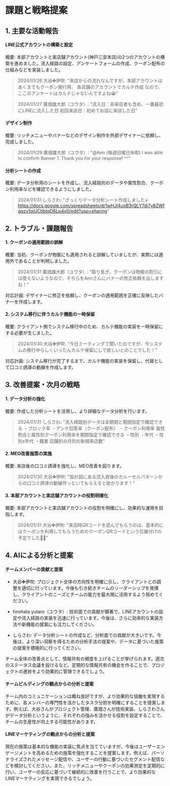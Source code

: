# 課題と戦略提案
## 1. 主要な活動報告

#### LINE公式アカウントの構築と設定

概要: 本部アカウントと実店舗アカウント(神戸三宮本店)の2つのアカウントの構築を進めました。流入経路の設定、アンケートフォームの作成、クーポン配布の仕組みなどを実装しました。

> 2024/01/26 大谷✤伊吹: "来店からの流れなんですが、本部アカウントはあくまでもクーポン発行用、 各店舗のアカウントでカルテ作成 なので、ここのアンケートはカルテじゃないんですよね😭"

> 2024/01/27 廣畑雄大郎（ユウタ）: "流入日：非来店者も含め、一番最初にLINEに流入した日 初回来店日：初めてお店に来店した日"

#### デザイン制作

概要: リッチメニューやバナーなどのデザイン制作を外部デザイナーに依頼し、完成しました。

> 2024/01/29 廣畑雄大郎（ユウタ）: "@Ann (毎週日曜日休暇) I was able to confirm Banner 1. Thank you for your response! ^^"

#### 分析シートの作成

概要: データ分析用のシートを作成し、流入経路別のデータや属性割合、クーポン利用率などを確認できるようにしました。

> 2024/01/31 しらさわ: "ざっくりデータ分析シート作成しました↓ https://docs.google.com/spreadsheets/d/1wHJl4uoB3rQLY7di7y8ZWfqgzv1qiUCtibtqD6Lp4x0/edit?usp=sharing"

## 2. トラブル・課題報告

#### 1. クーポンの適用範囲の誤解

概要: 当初、クーポンが物販にも適用されると誤解していましたが、実際には適用外であることが判明しました。

> 2024/01/31 廣畑雄大郎（ユウタ）: "取り急ぎ、クーポンは物販の割引には使えないようなので、そちらをAnnさんにバナーの修正依頼を出しますね！"

対応計画: デザイナーに修正を依頼し、クーポンの適用範囲を正確に反映したバナーを作成します。

#### 2. システム移行に伴うカルテ機能の一時保留

概要: クライアント側でシステム移行中のため、カルテ機能の実装を一時保留にする必要が生じました。

> 2024/01/30 大谷✤伊吹: "今日ミーティングで聞いたのですが、今システムの移行中らしくいったんカルテ保留にして欲しいとのことでした！"

対応計画: システム移行が完了するまで、カルテ機能の実装を保留し、代替として口コミ誘導の動線を作成します。

## 3. 改善提案・次月の戦略

#### 1. データ分析の強化

概要: 作成した分析シートを活用し、より詳細なデータ分析を行います。

> 2024/01/31 しらさわ: "流入経路別データは全期間と期間指定で確認できる ・ブロック率 ・アンケ回答率（クーポン配布） ・クーポン利用率 属性割合と属性別クーポン利用率を期間指定で確認できる ・性別 ・年代 ・性別x年代 ・職業 店舗別の月別の新規来店数"

#### 2. MEO改善施策の実施

概要: 来店後の口コミ誘導を強化し、MEO改善を図ります。

> 2024/01/30 大谷✤伊吹: "設計図にある流入直後のカルーセルパターンからの口コミ誘導の動線作っといてもらえると助かります！"

#### 3. 本部アカウントと実店舗アカウントの役割明確化

概要: 本部アカウントと実店舗アカウントの役割を明確にし、効果的な運用を目指します。

> 2024/01/31 大谷✤伊吹: "来店時QRコードを読んでもらうのは、基本的にはクーポンを利用してもらうためのクーポンQRコードという位置付けの予定でした🙇‍♀️"

## 4. AIによる分析と提案

#### チームメンバーの貢献と提案

- 大谷✤伊吹: プロジェクト全体の方向性を明確に示し、クライアントとの調整を適切に行っています。今後も引き続きチームのリーダーシップを発揮し、クライアントのニーズとチームの能力を最大限に活用するよう努めてください。

- hirohata yutaro（ユウタ）: 技術面での貢献が顕著で、LINEアカウントの設定や流入経路の実装を迅速に行っています。今後は、さらに効率的な実装方法や新機能の提案にも注力してください。

- しらさわ: データ分析シートの作成など、分析面での貢献が大きいです。今後は、より深い洞察を得るための分析手法の提案や、データに基づいた施策の提案を積極的に行ってください。

チーム全体の改善点として、情報共有の頻度を上げることが挙げられます。週次のステータス会議を設けるなど、定期的な情報共有の機会を作ることで、プロジェクトの進捗をより効果的に管理できるでしょう。

#### チームビルディングの観点からの分析と提案

チーム内のコミュニケーションは概ね良好ですが、より効果的な協働を実現するために、各メンバーの専門性を活かしたタスク分担を明確にすることを提案します。例えば、大谷さんがプロジェクト管理、廣畑さんが技術実装、しらさわさんがデータ分析というように、それぞれの強みを活かせる役割を設定することで、チームの生産性が向上する可能性があります。

#### LINEマーケティングの観点からの分析と提案

現在の施策は基本的な機能の実装に焦点を当てていますが、今後はユーザーエンゲージメントを高めるための施策を強化することを提案します。例えば、パーソナライズされたメッセージ配信や、ユーザーの行動に基づいたセグメント配信などを検討してください。また、リッチメニューやクーポンの効果測定を定期的に行い、ユーザーの反応に基づいて継続的に改善を行うことで、より効果的なLINEマーケティングを実現できるでしょう。
